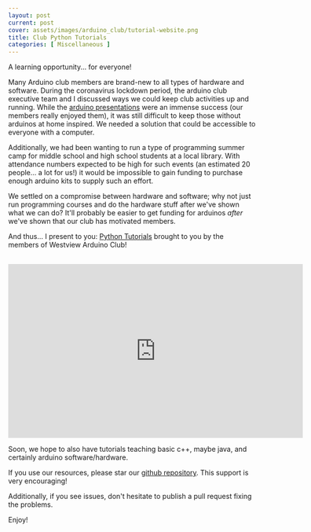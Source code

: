 ```yaml
---
layout: post
current: post
cover: assets/images/arduino_club/tutorial-website.png
title: Club Python Tutorials
categories: [ Miscellaneous ]
---
```


A learning opportunity... for everyone!

Many Arduino club members are brand-new to all types of hardware and software. During the coronavirus lockdown period,
the arduino club executive team and I discussed ways we could keep club activities up and running. While the [arduino presentations](https://seanboe.github.io/blog/arduino-presentation)
were an immense success (our members really enjoyed them), it was still difficult to keep those without arduinos at home inspired. We needed 
a solution that could be accessible to everyone with a computer. 

Additionally, we had been wanting to run a type of programming summer camp for middle school and high school students at a local library.
With attendance numbers expected to be high for such events (an estimated 20 people... a lot for us!) it would be impossible to gain funding 
to purchase enough arduino kits to supply such an effort. 

We settled on a compromise between hardware and software; why not just run programming courses and do the hardware stuff after we've shown what 
we can do? It'll probably be easier to get funding for arduinos _after_ we've shown that our club has motivated members. 

And thus... I present to you: [Python Tutorials](https://wvarduinoclub.github.io/tutorials/python-tutorials/Setup/) brought to you by the members of 
Westview Arduino Club!

<br>

<iframe src="https://giphy.com/embed/grp3LWJwh8J4uKXvsk" width="600" height="354" frameBorder="0" class="giphy-embed" allowFullScreen></iframe>

<br>

Soon, we hope to also have tutorials teaching basic c++, maybe java, and certainly arduino software/hardware. 

If you use our resources, please star our [github repository](https://github.com/WVarduinoclub/tutorials). This support is very encouraging!

Additionally, if you see issues, don't hesitate to publish a pull request fixing the problems. 

Enjoy!